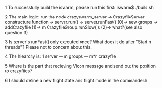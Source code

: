 1 To successfully build the iswarm, please run this first:
iswarm$ ./build.sh

2 The main logic:
run the node crazyswarm_server -> CrazyflieServer constructure function -> server.run()
-> server.runFast() 
(0)-> new groups -> addCrazyflie 
(1)-> m CrazyflieGroup.runSlow()s 
(2)-> what?(see also question 3)

3 Is server's runFast() only executed once? What does it do after "Start n threads"? Please not to concern about this.

4 The hiearchy is: 1 server -- m groups -- m*n crazyflie

5 Where is the part that recieving Vicon message and send out the position to crazyflies?

6 I should define a new flight state and flight mode in the commander.h



